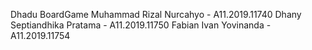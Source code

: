 Dhadu BoardGame
Muhammad Rizal Nurcahyo - A11.2019.11740
Dhany Septiandhika Pratama - A11.2019.11750
Fabian Ivan Yovinanda - A11.2019.11754

